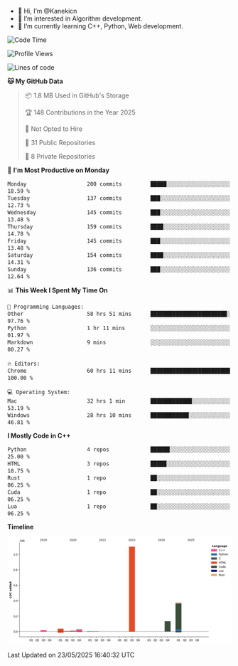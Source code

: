 - 👋 Hi, I’m @Kanekicn
- 👀 I’m interested in Algorithm development.
- 🌱 I’m currently learning C++, Python, Web development.

<!---
cotecsz/cotecsz is a ✨ special ✨ repository because its `README.md` (this file) appears on your GitHub profile.
You can click the Preview link to take a look at your changes.
--->

<!--START_SECTION:waka-->
![Code Time](http://img.shields.io/badge/Code%20Time-3%2C463%20hrs%2010%20mins-blue)

![Profile Views](http://img.shields.io/badge/Profile%20Views-0-blue)

![Lines of code](https://img.shields.io/badge/From%20Hello%20World%20I%27ve%20Written-1.7%20million%20lines%20of%20code-blue)

**🐱 My GitHub Data** 

> 📦 1.8 MB Used in GitHub's Storage 
 > 
> 🏆 148 Contributions in the Year 2025
 > 
> 🚫 Not Opted to Hire
 > 
> 📜 31 Public Repositories 
 > 
> 🔑 8 Private Repositories 
 > 
📅 **I'm Most Productive on Monday** 

```text
Monday                   200 commits         █████░░░░░░░░░░░░░░░░░░░░   18.59 % 
Tuesday                  137 commits         ███░░░░░░░░░░░░░░░░░░░░░░   12.73 % 
Wednesday                145 commits         ███░░░░░░░░░░░░░░░░░░░░░░   13.48 % 
Thursday                 159 commits         ████░░░░░░░░░░░░░░░░░░░░░   14.78 % 
Friday                   145 commits         ███░░░░░░░░░░░░░░░░░░░░░░   13.48 % 
Saturday                 154 commits         ████░░░░░░░░░░░░░░░░░░░░░   14.31 % 
Sunday                   136 commits         ███░░░░░░░░░░░░░░░░░░░░░░   12.64 % 
```


📊 **This Week I Spent My Time On** 

```text
💬 Programming Languages: 
Other                    58 hrs 51 mins      ████████████████████████░   97.76 % 
Python                   1 hr 11 mins        ░░░░░░░░░░░░░░░░░░░░░░░░░   01.97 % 
Markdown                 9 mins              ░░░░░░░░░░░░░░░░░░░░░░░░░   00.27 % 

🔥 Editors: 
Chrome                   60 hrs 11 mins      █████████████████████████   100.00 % 

💻 Operating System: 
Mac                      32 hrs 1 min        █████████████░░░░░░░░░░░░   53.19 % 
Windows                  28 hrs 10 mins      ████████████░░░░░░░░░░░░░   46.81 % 
```

**I Mostly Code in C++** 

```text
Python                   4 repos             ██████░░░░░░░░░░░░░░░░░░░   25.00 % 
HTML                     3 repos             █████░░░░░░░░░░░░░░░░░░░░   18.75 % 
Rust                     1 repo              ██░░░░░░░░░░░░░░░░░░░░░░░   06.25 % 
Cuda                     1 repo              ██░░░░░░░░░░░░░░░░░░░░░░░   06.25 % 
Lua                      1 repo              ██░░░░░░░░░░░░░░░░░░░░░░░   06.25 % 
```



**Timeline**

![Lines of Code chart](https://raw.githubusercontent.com/Kanekicn/Kanekicn/master/assets/bar_graph.png)


 Last Updated on 23/05/2025 16:40:32 UTC
<!--END_SECTION:waka-->

